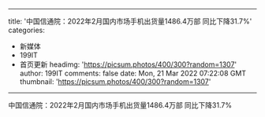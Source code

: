 
---
title: '中国信通院：2022年2月国内市场手机出货量1486.4万部 同比下降31.7%'
categories: 
 - 新媒体
 - 199IT
 - 首页更新
headimg: 'https://picsum.photos/400/300?random=1307'
author: 199IT
comments: false
date: Mon, 21 Mar 2022 07:22:08 GMT
thumbnail: 'https://picsum.photos/400/300?random=1307'
---

<div>   
中国信通院：2022年2月国内市场手机出货量1486.4万部 同比下降31.7%  
</div>
            